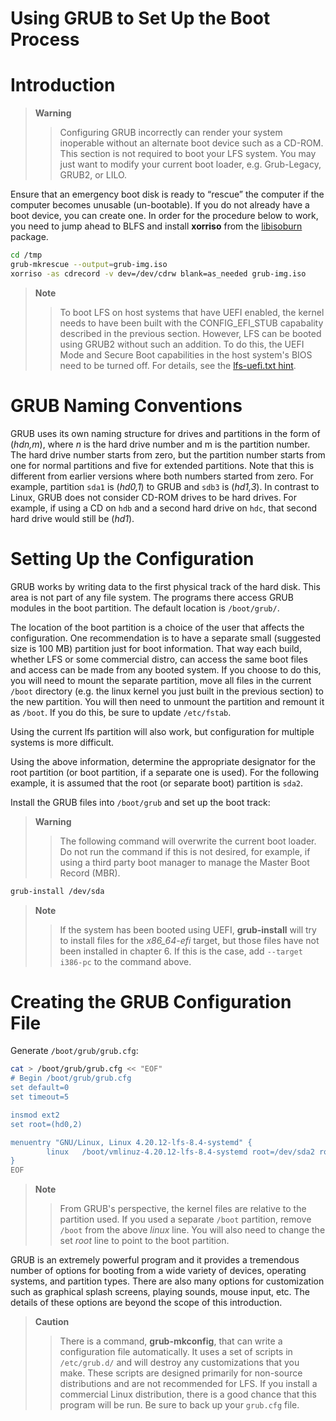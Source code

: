 # Using GRUB to Set Up the Boot Process

# Introduction

> **Warning**
>
> > Configuring GRUB incorrectly can render your system inoperable without an alternate boot device such as a CD-ROM. This section is not required to boot your LFS system. You may just want to modify your current boot loader, e.g. Grub-Legacy, GRUB2, or LILO.

Ensure that an emergency boot disk is ready to “rescue” the computer if the computer becomes unusable (un-bootable). If you do not already have a boot device, you can create one. In order for the procedure below to work, you need to jump ahead to BLFS and install **xorriso** from the [libisoburn](http://www.linuxfromscratch.org/blfs/view/8.4/multimedia/libisoburn.html) package.

```sh
cd /tmp
grub-mkrescue --output=grub-img.iso
xorriso -as cdrecord -v dev=/dev/cdrw blank=as_needed grub-img.iso
```

> **Note**
>
> > To boot LFS on host systems that have UEFI enabled, the kernel needs to have been built with the CONFIG_EFI_STUB capabality described in the previous section. However, LFS can be booted using GRUB2 without such an addition. To do this, the UEFI Mode and Secure Boot capabilities in the host system's BIOS need to be turned off. For details, see the [lfs-uefi.txt hint](http://www.linuxfromscratch.org/hints/downloads/files/lfs-uefi.txt).

# GRUB Naming Conventions

GRUB uses its own naming structure for drives and partitions in the form of (_hdn,m_), where _n_ is the hard drive number and m is the partition number. The hard drive number starts from zero, but the partition number starts from one for normal partitions and five for extended partitions. Note that this is different from earlier versions where both numbers started from zero. For example, partition `sda1` is (_hd0,1_) to GRUB and `sdb3` is (_hd1,3_). In contrast to Linux, GRUB does not consider CD-ROM drives to be hard drives. For example, if using a CD on `hdb` and a second hard drive on `hdc`, that second hard drive would still be (_hd1_).

# Setting Up the Configuration

GRUB works by writing data to the first physical track of the hard disk. This area is not part of any file system. The programs there access GRUB modules in the boot partition. The default location is `/boot/grub/`.

The location of the boot partition is a choice of the user that affects the configuration. One recommendation is to have a separate small (suggested size is 100 MB) partition just for boot information. That way each build, whether LFS or some commercial distro, can access the same boot files and access can be made from any booted system. If you choose to do this, you will need to mount the separate partition, move all files in the current `/boot` directory (e.g. the linux kernel you just built in the previous section) to the new partition. You will then need to unmount the partition and remount it as `/boot`. If you do this, be sure to update `/etc/fstab`.

Using the current lfs partition will also work, but configuration for multiple systems is more difficult.

Using the above information, determine the appropriate designator for the root partition (or boot partition, if a separate one is used). For the following example, it is assumed that the root (or separate boot) partition is `sda2`.

Install the GRUB files into `/boot/grub` and set up the boot track:

> **Warning**
>
> > The following command will overwrite the current boot loader. Do not run the command if this is not desired, for example, if using a third party boot manager to manage the Master Boot Record (MBR).

```sh
grub-install /dev/sda
```

> **Note**
>
> > If the system has been booted using UEFI, **grub-install** will try to install files for the _x86_64-efi_ target, but those files have not been installed in chapter 6. If this is the case, add `--target i386-pc` to the command above.

# Creating the GRUB Configuration File

Generate `/boot/grub/grub.cfg`:

```sh
cat > /boot/grub/grub.cfg << "EOF"
# Begin /boot/grub/grub.cfg
set default=0
set timeout=5

insmod ext2
set root=(hd0,2)

menuentry "GNU/Linux, Linux 4.20.12-lfs-8.4-systemd" {
        linux   /boot/vmlinuz-4.20.12-lfs-8.4-systemd root=/dev/sda2 ro
}
EOF
```

> **Note**
>
> > From GRUB's perspective, the kernel files are relative to the partition used. If you used a separate `/boot` partition, remove `/boot` from the above _linux_ line. You will also need to change the set _root_ line to point to the boot partition.

GRUB is an extremely powerful program and it provides a tremendous number of options for booting from a wide variety of devices, operating systems, and partition types. There are also many options for customization such as graphical splash screens, playing sounds, mouse input, etc. The details of these options are beyond the scope of this introduction.

> **Caution**
>
> > There is a command, **grub-mkconfig**, that can write a configuration file automatically. It uses a set of scripts in `/etc/grub.d/` and will destroy any customizations that you make. These scripts are designed primarily for non-source distributions and are not recommended for LFS. If you install a commercial Linux distribution, there is a good chance that this program will be run. Be sure to back up your `grub.cfg` file.
